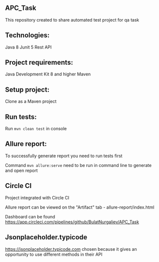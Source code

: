 ## APC_Task
This repository created to share automated test project for qa task

## Technologies:
Java 8
Junit 5
Rest API

## Project requirements:
Java Development Kit 8 and higher
Maven

## Setup project:
Clone as a Maven project

## Run tests:
Run `mvn clean test` in console

## Allure report:
To successfully generate report you need to run tests first

Command `mvn allure:serve` need to be run in command line to generate and open report

## Circle CI
Project integrated with Circle CI

Allure report can be viewed on the "Artifact" tab - allure-report/index.html

Dashboard can be found https://app.circleci.com/pipelines/github/BulatNurgaliev/APC_Task

## Jsonplaceholder.typicode
https://jsonplaceholder.typicode.com chosen because it gives an opportunity to use different methods in their API